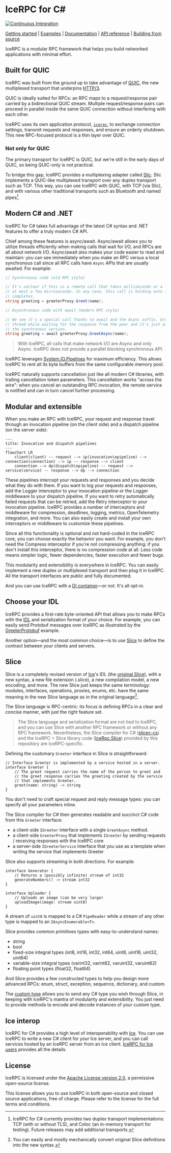 # IceRPC for C#

[![Continuous Integration][ci-badge]][ci-home]

[Getting started][getting-started] | [Examples][examples] | [Documentation][docs] | [API reference][api] | [Building from source][building]

IceRPC is a modular RPC framework that helps you build networked applications with minimal effort.

## Built for QUIC

IceRPC was built from the ground up to take advantage of [QUIC][quic], the new multiplexed transport that underpins
[HTTP/3][http3].

QUIC is ideally suited for RPCs: an RPC maps to a request/response pair carried by a bidirectional QUIC stream.
Multiple request/response pairs can proceed in parallel inside the same QUIC connection without interfering with each
other.

IceRPC uses its own application protocol, [`icerpc`][icerpc-protocol], to exchange connection settings, transmit
requests and responses, and ensure an orderly shutdown. This new RPC-focused protocol is a thin layer over QUIC.

### Not only for QUIC

The primary transport for IceRPC is QUIC, but we're still in the early days of QUIC, so being QUIC-only is not
practical.

To bridge this gap, IceRPC provides a multiplexing adapter called [Slic][slic]. Slic implements a QUIC-like multiplexed
transport over any duplex transport such as TCP. This way, you can use IceRPC with QUIC, with TCP (via Slic), and with
various other traditional transports such as Bluetooth and named pipes[^1].

## Modern C# and .NET

IceRPC for C# takes full advantage of the latest C# syntax and .NET features to offer a truly modern C# API.

Chief among these features is async/await. Async/await allows you to utilize threads efficiently when making calls that
wait for I/O, and RPCs are all about network I/O. Async/await also makes your code easier to read and maintain: you can
see immediately when you make an RPC versus a local synchronous call since all RPC calls have `Async` APIs that are
usually awaited. For example:

```csharp
// Synchronous code (old RPC style)

// It's unclear if this is a remote call that takes milliseconds or a local call that takes
// at most a few microseconds. In any case, this call is holding onto its thread until it
// completes.
string greeting = greeterProxy.Greet(name);
```

```csharp
// Asynchronous code with await (modern RPC style)

// We see it's a special call thanks to await and the Async suffix. GreetAsync releases the
// thread while waiting for the response from the peer and it's just as easy to write as
// the synchronous version.
string greeting = await greeterProxy.GreetAsync(name);
```

> With IceRPC, all calls that make network I/O are Async and only Async. IceRPC does not provide a parallel blocking
> synchronous API.

IceRPC leverages [System.IO.Pipelines][pipelines] for maximum efficiency. This allows IceRPC to rent all its byte
buffers from the same configurable memory pool.

IceRPC naturally supports cancellation just like all modern C# libraries, with trailing cancellation token parameters.
This cancellation works "across the wire": when you cancel an outstanding RPC invocation, the remote service is notified
and can in turn cancel further processing.

## Modular and extensible

When you make an RPC with IceRPC, your request and response travel through an invocation pipeline (on the client side)
and a dispatch pipeline (on the server side):

```mermaid
---
title: Invocation and dispatch pipelines
---
flowchart LR
    client(client) -- request --> ip(invocation\npipeline) --> connection(connection) --> ip -- response --> client
    connection --> dp(dispatch\npipeline) -- request --> service(service) -- response --> dp --> connection
```

These pipelines intercept your requests and responses and you decide what they do with them. If you want to log
your requests and responses, add the Logger interceptor to your invocation pipeline or the Logger middleware to
your dispatch pipeline. If you want to retry automatically failed requests that can be retried, add the Retry
interceptor to your invocation pipeline. IceRPC provides a number of interceptors and middleware for compression,
deadlines, logging, metrics, OpenTelemetry integration, and more. You can also easily create and install your own
interceptors or middleware to customize these pipelines.

Since all this functionality is optional and not hard-coded in the IceRPC core, you can choose exactly the behavior you
want. For example, you don't need the Compress interceptor if you're not compressing anything: if you don't install this
interceptor, there is no compression code at all. Less code means simpler logic, fewer dependencies, faster execution
and fewer bugs.

This modularity and extensibility is everywhere in IceRPC. You can easily implement a new duplex or multiplexed
transport and then plug it in IceRPC. All the transport interfaces are public and fully documented.

And you can use IceRPC with a [DI container][icerpc-with-di]—or not. It's all opt-in.

## Choose your IDL

IceRPC provides a first-rate byte-oriented API that allows you to make RPCs with the [IDL][idl] and serialization format
of your choice. For example, you can easily send Protobuf messages over IceRPC as illustrated by the
[GreeterProtobuf][protobuf] example.

Another option—and the most common choice—is to use [Slice][slice] to define the contract between your clients and
servers.

## Slice

Slice is a completely revised version of [Ice][zeroc-ice]'s IDL (the [original Slice][ice-slice]), with a new syntax, a
new file extension (.slice), a new compilation model, a new encoding, and more. The new Slice just keeps the same
terminology: modules, interfaces, operations, proxies, enums, etc. have the same meaning in the new Slice language as in
the original language[^2].

The Slice language is RPC-centric: its focus is defining RPCs in a clear and concise manner, with just the right feature
set.

> The Slice language and serialization format are not tied to IceRPC, and you can use Slice with another RPC framework
> or without any RPC framework. Nevertheless, the Slice compiler for C# ([slicec-cs]) and the IceRPC + Slice
> library code ([IceRpc.Slice][icerpc-slice]) provided by this repository are IceRPC-specific.

Defining the customary `Greeter` interface in Slice is straightforward:

```slice
// Interface Greeter is implemented by a service hosted in a server.
interface Greeter {
    // The greet request carries the name of the person to greet and
    // the greet response carries the greeting created by the service
    // that implements Greeter.
    greet(name: string) -> string
}
```

You don't need to craft special request and reply message types: you can specify all your parameters inline.

The Slice compiler for C# then generates readable and succinct C# code from this `Greeter` interface:
 - a client-side `IGreeter` interface with a single `GreetAsync` method.
 - a client-side `GreeterProxy` that implements `IGreeter` by sending requests / receiving responses with the IceRPC
core
 - a server-side `IGreeterService` interface that you use as a template when writing the service that implements Greeter

Slice also supports streaming in both directions. For example:

```slice
interface Generator {
    // Returns a (possibly infinite) stream of int32
    generateNumbers() -> stream int32
}

interface Uploader {
    // Uploads an image (can be very large)
    uploadImage(image: stream uint8)
}
```

A stream of `uint8` is mapped to a C# `PipeReader` while a stream of any other type is mapped to an
`IAsyncEnumerable<T>`.

Slice provides common primitives types with easy-to-understand names:
 - string
 - bool
 - fixed-size integral types (int8, int16, int32, int64, uint8, uint16, uint32, uint64)
 - variable-size integral types (varint32, varint62, varuint32, varuint62)
 - floating point types (float32, float64)

And Slice provides a few constructed types to help you design more advanced RPCs: enum, struct, exception, sequence,
dictionary, and custom.

The [custom type][custom-type] allows you to send any C# type you wish through Slice, in keeping with IceRPC's mantra of
modularity and extensibility. You just need to provide methods to encode and decode instances of your custom type.

## Ice interop

IceRPC for C# provides a high level of interoperability with [Ice][zeroc-ice]. You can use IceRPC to write a new C#
client for your Ice server, and you can call services hosted by an IceRPC server from an Ice client.
[IceRPC for Ice users][icerpc-for-ice-users] provides all the details.

## License

IceRPC is licensed under the [Apache License version 2.0][license], a permissive open-source license.

This license allows you to use IceRPC in both open-source and closed source applications, free of charge. Please refer
to the license for the full terms and conditions.

[^1]: IceRPC for C# currently provides two duplex transport implementations: TCP (with or without TLS), and Coloc (an
in-memory transport for testing). Future releases may add additional transports.

[^2]: You can easily and mostly mechanically convert original Slice definitions into the new syntax.

[api]: https://api.testing.zeroc.com/csharp/
[building]: BUILDING.md
[ci-badge]: https://github.com/icerpc/icerpc-csharp/actions/workflows/dotnet.yml/badge.svg
[ci-home]: https://github.com/icerpc/icerpc-csharp/actions/workflows/dotnet.yml
[custom-type]: https://docs.testing.zeroc.com/slice/language-guide/custom-types
[docs]: https://docs.testing.zeroc.com/docs
[getting-started]: https://docs.testing.zeroc.com/getting-started
[examples]: examples
[http3]: https://en.wikipedia.org/wiki/HTTP/3
[icerpc-for-ice-users]: https://docs.testing.zeroc.com/icerpc-for-ice-users
[icerpc-protocol]: https://docs.testing.zeroc.com/icerpc/icerpc-protocol/mapping-rpcs-to-streams
[icerpc-with-di]: https://docs.testing.zeroc.com/icerpc/dependency-injection/di-and-icerpc-for-csharp
[idl]: https://en.wikipedia.org/wiki/Interface_description_language
[ice-slice]: https://doc.zeroc.com/ice/3.7/the-slice-language
[icerpc-slice]: src/IceRpc/Slice
[license]: LICENSE
[packages]: https://www.nuget.org/packages/IceRpc
[pipelines]: https://learn.microsoft.com/en-us/dotnet/standard/io/pipelines
[protobuf]: examples/GreeterProtobuf
[quic]: https://en.wikipedia.org/wiki/QUIC
[slic]: https://docs.testing.zeroc.com/icerpc/slic-protocol
[slice]: https://docs.testing.zeroc.com/slice
[slicec]: https://github.com/icerpc/slicec
[slicec-cs]: tools/slicec-cs
[zeroc-ice]: https://github.com/zeroc-ice/ice
